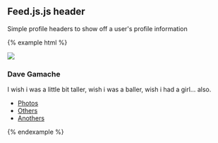 ## Feed.js.js header

Simple profile headers to show off a user's profile information


{% example html %}
<div class="profile-header text-center" style="background-image: url({{ relative }}assets/img/iceland.jpg); ">
  <div class="container-fluid">
    <div class="container-inner">
      <img class="rounded-circle media-object" src="{{ relative }}assets/img/avatar-dhg.png">
      <h3 class="profile-header-user">Dave Gamache</h3>
      <p class="profile-header-bio">I wish i was a little bit taller, wish i was a baller, wish i had a girl… also.</p>
    </div>
  </div>
  <nav class="profile-header-nav">
    <ul class="nav nav-tabs justify-content-center">
      <li class="nav-item active">
        <a class="nav-link" href="#">Photos</a>
      </li>
      <li class="nav-item">
        <a class="nav-link" href="#">Others</a>
      </li>
      <li class="nav-item">
        <a class="nav-link" href="#">Anothers</a>
      </li>
    </ul>
  </nav>
</div>
{% endexample %}
